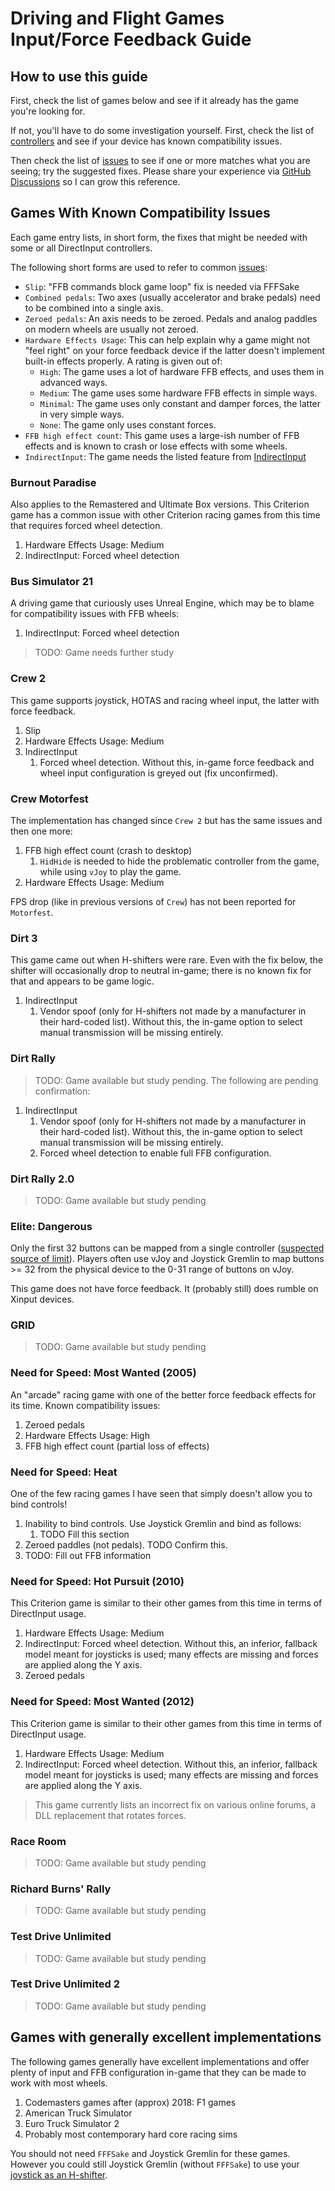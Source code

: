 [//]: # "© 2025 Code Monet <code.monet@proton.me>"

# Driving and Flight Games Input/Force Feedback Guide

## How to use this guide

First, check the list of games below and see if it already has the game you're
looking for.

If not, you'll have to do some investigation yourself. First, check the list of
[controllers](../hardware_guides/index.md) and see if your device has known
compatibility issues.

Then check the list of [issues](./issues.md) to see if one or more matches what
you are seeing; try the suggested fixes. Please share your experience via
[GitHub Discussions](https://github.com/code-monet/sim-gamer-kit/discussions)
so I can grow this reference.

## Games With Known Compatibility Issues

Each game entry lists, in short form, the fixes that might be needed with some
or all DirectInput controllers.

The following short forms are used to refer to common [issues](./issues.md):

*   `Slip`: "FFB commands block game loop" fix is needed via FFFSake
*   `Combined pedals`: Two axes (usually accelerator and brake pedals) need to be
    combined into a single axis.
*   `Zeroed pedals`: An axis needs to be zeroed. Pedals and analog paddles on
    modern wheels are usually not zeroed.
*   `Hardware Effects Usage`: This can help explain why a game might not "feel
    right" on your force feedback device if the latter doesn't implement built-in
    effects properly. A rating is given out of:
    *   `High`: The game uses a lot of hardware FFB effects, and uses them in
        advanced ways.
    *   `Medium`: The game uses some hardware FFB effects in simple ways.
    *   `Minimal`: The game uses only constant and damper forces, the latter in
        very simple ways.
    *   `None`: The game only uses constant forces.
*   `FFB high effect count`: This game uses a large-ish number of FFB effects and
    is known to crash or lose effects with some wheels.
*   `IndirectInput`: The game needs the listed feature from
    [IndirectInput](../indirect_input/index.md)

### Burnout Paradise

Also applies to the Remastered and Ultimate Box versions. This Criterion game has
a common issue with other Criterion racing games from this time that requires
forced wheel detection.

1.  Hardware Effects Usage: Medium
2.  IndirectInput: Forced wheel detection

### Bus Simulator 21

A driving game that curiously uses Unreal Engine, which may be to blame for compatibility
issues with FFB wheels:

1.  IndirectInput: Forced wheel detection

> TODO: Game needs further study

### Crew 2

This game supports joystick, HOTAS and racing wheel input, the latter with force feedback.

1.  Slip
2.  Hardware Effects Usage: Medium
3.  IndirectInput
    1.   Forced wheel detection. Without this, in-game force feedback and wheel
         input configuration is greyed out (fix unconfirmed).

### Crew Motorfest

The implementation has changed since `Crew 2` but has the same issues and then one more:

1.  FFB high effect count (crash to desktop)
    1.   `HidHide` is needed to hide the problematic controller from the game, while
         using `vJoy` to play the game.
2.  Hardware Effects Usage: Medium

FPS drop (like in previous versions of `Crew`) has not been reported for `Motorfest`.

### Dirt 3

This game came out when H-shifters were rare. Even with the fix below, the shifter
will occasionally drop to neutral in-game; there is no known fix for that and appears
to be game logic.

1.  IndirectInput
    1.   Vendor spoof (only for H-shifters not made by a manufacturer in their
         hard-coded list). Without this, the in-game option to select
         manual transmission will be missing entirely.

### Dirt Rally

> TODO: Game available but study pending. The following are pending confirmation:

1.  IndirectInput
    1.   Vendor spoof (only for H-shifters not made by a manufacturer in their
         hard-coded list). Without this, the in-game option to select
         manual transmission will be missing entirely.
    2.   Forced wheel detection to enable full FFB configuration.

### Dirt Rally 2.0

> TODO: Game available but study pending

### Elite: Dangerous

Only the first 32 buttons can be mapped from a single controller
([suspected source of limit](https://learn.microsoft.com/en-us/previous-versions/windows/desktop/ee416627(v=vs.85))).
Players often use vJoy and Joystick Gremlin to map
buttons >= 32 from the physical device to the 0-31 range of buttons on vJoy.

This game does not have force feedback. It (probably still) does rumble on Xinput devices.

### GRID

> TODO: Game available but study pending

### Need for Speed: Most Wanted (2005)

An "arcade" racing game with one of the better force feedback effects for its time.
Known compatibility issues:

1.  Zeroed pedals
2.  Hardware Effects Usage: High
3.  FFB high effect count (partial loss of effects)

### Need for Speed: Heat

One of the few racing games I have seen that simply doesn't allow you to bind
controls!

1.  Inability to bind controls. Use Joystick Gremlin and bind as follows:
    1.   TODO Fill this section
2.  Zeroed paddles (not pedals). TODO Confirm this.
3.  TODO: Fill out FFB information

### Need for Speed: Hot Pursuit (2010)

This Criterion game is similar to their other games from this time in terms of
DirectInput usage.

1.  Hardware Effects Usage: Medium
2.  IndirectInput: Forced wheel detection. Without this, an inferior, fallback
    model meant for joysticks is used; many effects are missing and forces are
    applied along the Y axis.
3.  Zeroed pedals

### Need for Speed: Most Wanted (2012)

This Criterion game is similar to their other games from this time in terms of
DirectInput usage.

1.  Hardware Effects Usage: Medium
2.  IndirectInput: Forced wheel detection. Without this, an inferior, fallback
    model meant for joysticks is used; many effects are missing and forces are
    applied along the Y axis.

> This game currently lists an incorrect fix on various online forums, a DLL replacement
that rotates forces.

### Race Room

> TODO: Game available but study pending

### Richard Burns' Rally

> TODO: Game available but study pending

### Test Drive Unlimited

> TODO: Game available but study pending

### Test Drive Unlimited 2

> TODO: Game available but study pending

## Games with generally excellent implementations

The following games generally have excellent implementations and offer plenty of
input and FFB configuration in-game that they can be made to work with most wheels.

1.  Codemasters games after (approx) 2018: F1 games
2.  American Truck Simulator
3.  Euro Truck Simulator 2
4.  Probably most contemporary hard core racing sims

You should not need `FFFSake` and Joystick Gremlin for these games. However you could
still Joystick Gremlin (without `FFFSake`) to use your
[joystick as an H-shifter](../joystick_gremlin_plugins//h_shifter.md).

